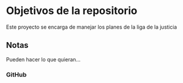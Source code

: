 # Objetivos de la repositorio

Este proyecto se encarga de manejar los planes de la liga de la justicia


## Notas
Pueden hacer lo que quieran...

### GitHub


